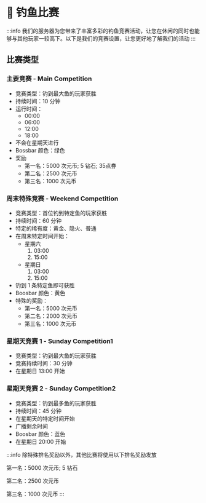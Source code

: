 # 🏁 钓鱼比赛

:::info
我们的服务器为您带来了丰富多彩的钓鱼竞赛活动，让您在休闲的同时也能够与其他玩家一较高下。以下是我们的竞赛设置，让您更好地了解我们的活动
:::

## 比赛类型

### 主要竞赛 - Main Competition

* 竞赛类型：钓到最大鱼的玩家获胜
* 持续时间：10 分钟
* 运行时间：
  * 00:00
  * 06:00
  * 12:00
  * 18:00
* 不会在星期天进行
* Bossbar 颜色：绿色
* 奖励
  * 第一名：5000 次元币; 5 钻石; 35点券
  * 第二名：2500 次元币
  * 第三名：1000 次元币

### 周末特殊竞赛 - Weekend Competition

* 竞赛类型：首位钓到特定鱼的玩家获胜
* 持续时间：60 分钟
* 特定的稀有度：黄金、隐火、普通
* 在周末特定时间开始：
  * 星期六
    1. 03:00
    2. 15:00
  * 星期日
    1. 03:00
    2. 15:00
* 钓到 1 条特定鱼即可获胜
* Boosbar 颜色：黄色
* 特殊的奖励：
  * 第一名：5000 次元币
  * 第二名：2000 次元币
  * 第三名：1000 次元币

### 星期天竞赛 1 - Sunday Competition1

* 竞赛类型：钓到最大鱼的玩家获胜
* 竞赛持续时间：30 分钟
* 在星期日 13:00 开始

### 星期天竞赛 2 - Sunday Competition2

* 竞赛类型：钓到最多鱼的玩家获胜
* 持续时间：45 分钟
* 在星期天的特定时间开始
* 广播剩余时间
* Boosbar 颜色：蓝色
* 在星期日 20:00 开始

:::info
除特殊排名奖励以外，其他比赛将使用以下排名奖励发放

第一名：5000 次元币; 5 钻石

第二名：2500 次元币

第三名：1000 次元币
:::
